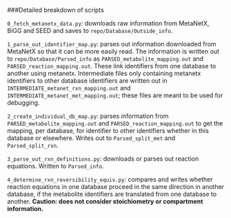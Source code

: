 ###Detailed breakdown of scripts

``0_fetch_metanetx_data.py``: downloads raw information from MetaNetX, BiGG and SEED and saves to ``repo/Database/Outside_info``.

``1_parse_out_identifier_map.py``: parses out information downloaded from MetaNetX so that it can be more easily read.  The information is written out to ``repo/Database/Parsed_info`` as ``PARSED_metabolite_mapping.out`` and ``PARSED_reaction_mapping.out``.  These link identifiers from one database to another using metanetx.  Intermediate files only containing metanetx identifiers to other database identifiers are written out in ``INTERMEDIATE_metanet_rxn_mapping.out`` and ``INTERMEDIATE_metanet_met_mapping.out``; these files are meant to be used for debugging.

``2_create_individual_db_map.py``: parses information from ``PARSED_metabolite_mapping.out`` and ``PARSED_reaction_mapping.out`` to get the mapping, per database, for identifier to other identifiers whether in this database or elsewhere.  Writes out to ``Parsed_split_met`` and ``Parsed_split_rxn``.

``3_parse_out_rxn_definitions.py``: downloads or parses out reaction equations.  Written to ``Parsed_info``.

``4_determine_rxn_reversibility_equiv.py``: compares and writes whether reaction equations in one database proceed in the same direction in another database, if the metabolite identifiers are translated from one database to another. **Caution: does not consider stoichiometry or compartment information.**